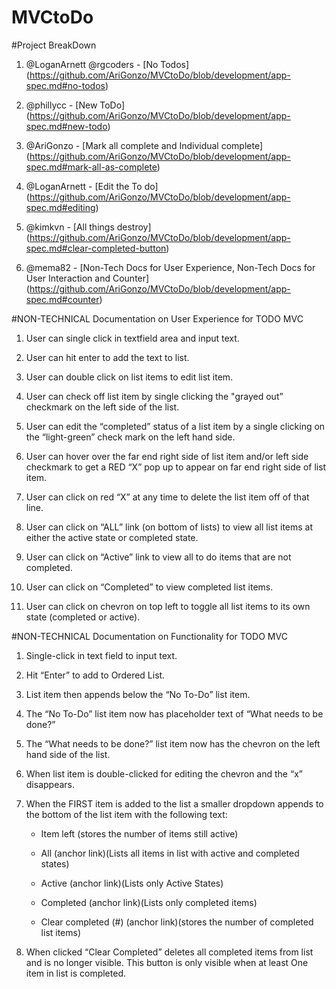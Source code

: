 MVCtoDo
=======

#Project BreakDown

1. @LoganArnett @rgcoders - [No Todos]
(https://github.com/AriGonzo/MVCtoDo/blob/development/app-spec.md#no-todos)

2. @phillycc - [New ToDo]
(https://github.com/AriGonzo/MVCtoDo/blob/development/app-spec.md#new-todo)

3. @AriGonzo - [Mark all complete and Individual complete]
(https://github.com/AriGonzo/MVCtoDo/blob/development/app-spec.md#mark-all-as-complete)

4. @LoganArnett - [Edit the To do]
(https://github.com/AriGonzo/MVCtoDo/blob/development/app-spec.md#editing)  

5. @kimkvn - [All things destroy]
(https://github.com/AriGonzo/MVCtoDo/blob/development/app-spec.md#clear-completed-button)

6. @mema82 - [Non-Tech Docs for User Experience, Non-Tech Docs for User Interaction and Counter]
(https://github.com/AriGonzo/MVCtoDo/blob/development/app-spec.md#counter)



#NON-TECHNICAL Documentation on User Experience for TODO MVC

1. User can single click in textfield area and input text.

2. User can hit enter to add the text to list.

3. User can double click on list items to edit list item.

4. User can check off list item by single clicking the "grayed out” checkmark on the left side of the list.

5. User can edit the “completed” status of a list item by a single clicking on the “light-green” check mark on the left hand side.

6. User can hover over the far end right side of list item and/or left side checkmark to get a RED “X” pop up to appear on far end right side of list item.

7. User can click on red “X” at any time to delete the list item off of that line.

8. User can click on “ALL” link (on bottom of lists) to view all list items at either the active state or completed state.

9. User can click on “Active” link to view all to do items that are not completed.

10. User can click on “Completed” to view completed list items.

11. User can click on chevron on top left to toggle all list items to its own state (completed or active).



#NON-TECHNICAL Documentation on Functionality for TODO MVC

1. Single-click in text field to input text.

2. Hit “Enter” to add to Ordered List.

3. List item then appends below the “No To-Do” list item.

4. The “No To-Do” list item now has placeholder text of “What needs to be done?”

5. The “What needs to be done?” list item now has the chevron on the left hand side of the list.

6. When list item is double-clicked for editing the chevron and the “x” disappears.

7. When the FIRST item is added to the list a smaller dropdown appends to the bottom of the list item with the following text:

    * Item left (stores the number of items still active)

	* All (anchor link)(Lists all items in list with active and  completed states)

	* Active (anchor link)(Lists only Active States)

	* Completed (anchor link)(Lists only completed items)

	* Clear completed (#) (anchor link)(stores the number of  completed list items)

8. When clicked “Clear Completed” deletes all completed items from list and is no longer visible. This button is only visible when at least One item in list is completed.
